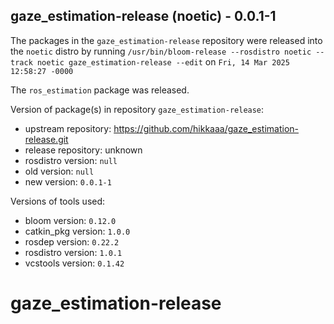 ## gaze_estimation-release (noetic) - 0.0.1-1

The packages in the `gaze_estimation-release` repository were released into the `noetic` distro by running `/usr/bin/bloom-release --rosdistro noetic --track noetic gaze_estimation-release --edit` on `Fri, 14 Mar 2025 12:58:27 -0000`

The `ros_estimation` package was released.

Version of package(s) in repository `gaze_estimation-release`:

- upstream repository: https://github.com/hikkaaa/gaze_estimation-release.git
- release repository: unknown
- rosdistro version: `null`
- old version: `null`
- new version: `0.0.1-1`

Versions of tools used:

- bloom version: `0.12.0`
- catkin_pkg version: `1.0.0`
- rosdep version: `0.22.2`
- rosdistro version: `1.0.1`
- vcstools version: `0.1.42`


# gaze_estimation-release
